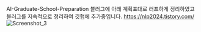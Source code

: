 
AI-Graduate-School-Preparation
블러그에 아래 계획표대로 러프하게 정리하였고 블러그를 지속적으로 정리하여 깃헙에 추가중입니다.
https://nlp2024.tistory.com/  
![Screenshot_3](https://github.com/user-attachments/assets/e665b8dc-a3d8-4699-874e-6c181ff555b4)
